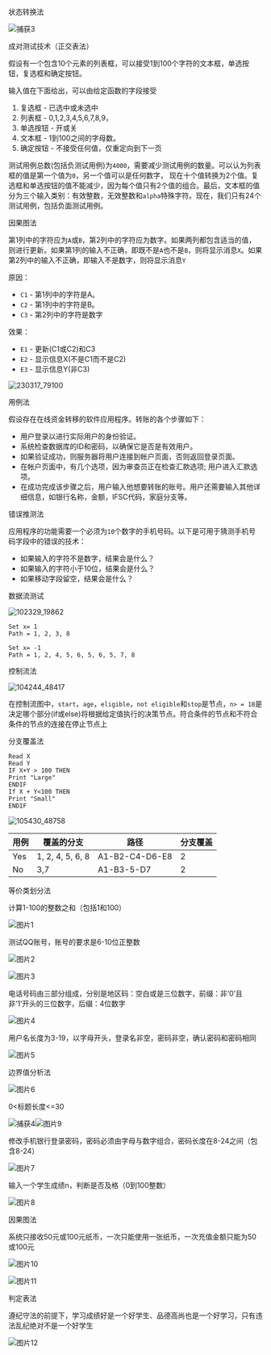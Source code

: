 状态转换法

![捕获3](E:\我的电脑\图片\学习\捕获3.PNG)

成对测试技术（正交表法）

假设有一个包含10个元素的列表框，可以接受1到100个字符的文本框，单选按钮，复选框和确定按钮。

输入值在下面给出，可以由给定函数的字段接受

1. 复选框 - 已选中或未选中
2. 列表框 -  0,1,2,3,4,5,6,7,8,9，
3. 单选按钮 - 开或关
4. 文本框 -  1到100之间的字母数。
5. 确定按钮 - 不接受任何值，仅重定向到下一页

测试用例总数(包括负测试用例)为`4000`，需要减少测试用例的数量。可以认为列表框的值是第一个值为`0`，另一个值可以是任何数字， 现在十个值转换为2个值。复选框和单选按钮的值不能减少，因为每个值只有2个值的组合。最后，文本框的值分为三个输入类别：有效整数，无效整数和`alpha`特殊字符。现在，我们只有24个测试用例，包括负面测试用例。

因果图法

第1列中的字符应为`A`或`B`，第2列中的字符应为数字。如果两列都包含适当的值，则进行更新。如果第1列的输入不正确，即既不是`A`也不是`B`，则将显示消息`X`。如果第2列中的输入不正确，即输入不是数字，则将显示消息`Y`

原因：

- `C1`  - 第1列中的字符是A。
- `C2`  - 第1列中的字符是B。
- `C3`  - 第2列中的字符是数字

效果：

- `E1`  - 更新(C1或C2)和C3
- `E2`  - 显示信息X(不是C1而不是C2)
- `E3`  - 显示信息Y(非C3)

![230317_79100](D:\360安全浏览器下载\学习\230317_79100.png)

用例法

假设存在在线资金转移的软件应用程序。转账的各个步骤如下：

- 用户登录以进行实际用户的身份验证。
- 系统检查数据库的ID和密码，以确保它是否是有效用户。
- 如果验证成功，则服务器将用户连接到帐户页面，否则返回登录页面。
- 在帐户页面中，有几个选项，因为审查员正在检查汇款选项; 用户进入汇款选项。
- 在成功完成该步骤之后，用户输入他想要转账的账号。用户还需要输入其他详细信息，如银行名称，金额，IFSC代码，家庭分支等。

错误推测法

应用程序的功能需要一个必须为`10`个数字的手机号码。以下是可用于猜测手机号码字段中的错误的技术：

- 如果输入的字符不是数字，结果会是什么？
- 如果输入的字符小于10位，结果会是什么？
- 如果移动字段留空，结果会是什么？

数据流测试

![102329_19862](D:\360安全浏览器下载\学习\102329_19862.png)

```
Set x= 1
Path = 1, 2, 3, 8

Set x= -1
Path = 1, 2, 4, 5, 6, 5, 6, 5, 7, 8
```

控制流法

![104244_48417](D:\360安全浏览器下载\学习\104244_48417.png)

在控制流图中，`start`，`age`，`eligible`，`not eligible`和`stop`是节点，`n> = 18`是决定哪个部分(if或else)将根据给定值执行的决策节点。符合条件的节点和不符合条件的节点的连接在停止节点上

分支覆盖法

```
Read X  
Read Y  
IF X+Y > 100 THEN  
Print "Large"  
ENDIF  
If X + Y<100 THEN  
Print "Small"  
ENDIF
```

![105430_48758](D:\360安全浏览器下载\学习\105430_48758.png)

| 用例 | 覆盖的分支       | 路径           | 分支覆盖 |
| ---- | ---------------- | -------------- | -------- |
| Yes  | 1, 2, 4, 5, 6, 8 | A1-B2-C4-D6-E8 | 2        |
| No   | 3,7              | A1-B3-5-D7     | 2        |

等价类划分法

计算1-100的整数之和（包括1和100）

![图片1](E:\我的电脑\图片\学习\图片1.png)

测试QQ账号，账号的要求是6-10位正整数

![图片2](E:\我的电脑\图片\学习\图片2.png)

![图片3](E:\我的电脑\图片\学习\图片3.png)

电话号码由三部分组成，分别是地区码：空白或是三位数字，前缀：非‘0’且非‘1‘开头的三位数字，后缀：4位数字

![图片4](E:\我的电脑\图片\学习\图片4.png)

用户名长度为3-19，以字母开头，登录名非空，密码非空，确认密码和密码相同

![图片5](E:\我的电脑\图片\学习\图片5.png)

边界值分析法

![图片6](E:\我的电脑\图片\学习\图片6.png)



0<标题长度<=30

![捕获4](E:\我的电脑\图片\学习\捕获4.PNG)![图片9](E:\我的电脑\图片\学习\图片9.png)

修改手机银行登录密码，密码必须由字母与数字组合，密码长度在8-24之间（包含8-24）

![图片7](E:\我的电脑\图片\学习\图片7.png)

输入一个学生成绩n，判断是否及格（0到100整数）

![图片8](E:\我的电脑\图片\学习\图片8.png)

因果图法

系统只接收50元或100元纸币，一次只能使用一张纸币，一次充值金额只能为50或100元

![图片10](E:\我的电脑\图片\学习\图片10.png)

![图片11](E:\我的电脑\图片\学习\图片11.png)

判定表法

遵纪守法的前提下，学习成绩好是一个好学生、品德高尚也是一个好学习，只有违法乱纪绝对不是一个好学生

![图片12](E:\我的电脑\图片\学习\图片12.png)
